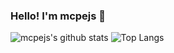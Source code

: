 ### Hello! I'm mcpejs 👋

<!--
**mcpejs/mcpejs** is a ✨ _special_ ✨ repository because its `README.md` (this file) appears on your GitHub profile.

Here are some ideas to get you started:

- 🔭 I’m currently working on ...
- 🌱 I’m currently learning ...
- 👯 I’m looking to collaborate on ...
- 🤔 I’m looking for help with ...
- 💬 Ask me about ...
- 📫 How to reach me: ...
- 😄 Pronouns: ...
- ⚡ Fun fact: ...
-->
![mcpejs's github stats](https://github-readme-stats.vercel.app/api?username=mcpejs)
![Top Langs](https://github-readme-stats.vercel.app/api/top-langs/?username=mcpejs&hide=html&layout=compact)
